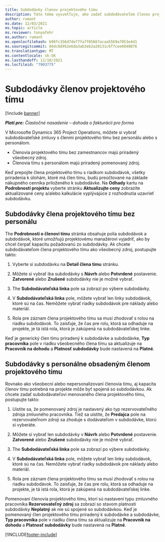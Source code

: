 ```yaml
---
title: Subdodávky členov projektového tímu
description: Táto téma vysvetľuje, ako zadať subdodávateľom členov projektového tímu v Microsofte Dynamics 365 Project Operations.
author: rumant
ms.date: 12/03/2021
ms.topic: article
ms.reviewer: tonyafehr
ms.author: rumant
ms.openlocfilehash: b98fc356d7de77fa7f05667acaa5569a7053e4d1
ms.sourcegitcommit: 04dc8d952e6da3ab3eb2a20131c6f7cee6040876
ms.translationtype: MT
ms.contentlocale: sk-SK
ms.lasthandoff: 12/10/2021
ms.locfileid: "7903775"
---
```

# <a name="subcontracting-project-team-members"></a>Subdodávky členov projektového tímu

[!include [banner](../../includes/dataverse-preview.md)]

_**Platí pre:** Čiastočné nasadenie – dohoda o fakturácii pro forma_

V Microsofte Dynamics 365 Project Operations, môžete si vybrať subdodávateľské zmluvy s členmi projektového tímu bez personálu alebo s personálom.

- Členovia projektového tímu bez zamestnancov majú priradený všeobecný zdroj.
- Členovia tímu s personálom majú priradený pomenovaný zdroj.

Keď prepojíte člena projektového tímu s riadkom subdodávok, všetky priradenia k úlohám, ktoré má člen tímu, budú preúčtované na základe nákupného cenníka priloženého k subdodávke.  Na **Odhady** kartu na **Podrobnosti projektu** vyberte stránku **Aktualizujte ceny** zobrazíte aktualizované ceny a/alebo kalkulácie vyplývajúce z rozhodnutia uzavrieť subdodávku. 

## <a name="subcontracting-an-unstaffed-project-team-member"></a>Subdodávky člena projektového tímu bez personálu
The **Podrobnosti o členovi tímu** stránka obsahuje polia subdodávok a subdodávok, ktoré umožňujú projektovému manažérovi vyjadriť, ako by chcel čerpať kapacitu požadovanú zo subdodávky. Ak chcete subdodávateľom člena projektového tímu ako všeobecný zdroj, postupujte takto:

1.  Vyberte si subdodávku na **Detail člena tímu** stránku.

2.  Môžete si vybrať iba subdodávky s **Návrh** alebo **Potvrdené** postavenie. **Zatvorené** alebo **Zrušené** subdodávky nie je možné vybrať. 

3.  The **Subdodávateľská linka** pole sa zobrazí po výbere subdodávky.

4.  V **Subdodávateľská linka** pole, môžete vybrať len linky subdodávok, ktoré sú na čas. Nemôžete vybrať riadky subdodávok pre náklady alebo materiál.

5.  Rola pre záznam člena projektového tímu sa musí zhodovať s rolou na riadku subdodávok. To zaisťuje, že čas pre rolu, ktorá sa odhaduje na projekte, je tá istá rola, ktorá je zakúpená na subdodávateľskej linke. 

Keď je generický člen tímu priradený k subdodávke a subdodávke, **Typ pracovníka** pole v riadku všeobecného člena tímu sa aktualizuje na **Pracovník na dohodu** a **Platnosť subdodávky** bude nastavená na **Platné**.

## <a name="subcontracting-a-staffed-project-team-member"></a>Subdodávky s personálne obsadeným členom projektového tímu
Rovnako ako všeobecní alebo nepersonalizovaní členovia tímu, aj kapacita členov tímu potrebná na projekte môže byť spojená so subdodávkou. Ak chcete zadať subdodávateľovi menovaného člena projektového tímu, postupujte takto:

1.  Uistite sa, že pomenovaný zdroj je nastavený ako typ rezervovateľného zdroja zmluvného pracovníka. Tiež sa uistite, že **Predajca** pole na rezervovateľnom zdroji sa zhoduje s dodávateľom v subdodávke, ktorú si vyberáte. 

2.  Môžete si vybrať len subdodávky v **Návrh** alebo **Potvrdené** postavenie. **Zatvorené** alebo **Zrušené** subdodávky nie je možné vybrať. 

3.  The **Subdodávateľská linka** pole sa zobrazí po výbere subdodávky.

4.  V **Subdodávateľská linka** pole, môžete vybrať len linky subdodávok, ktoré sú na čas. Nemôžete vybrať riadky subdodávok pre náklady alebo materiál.

5.  Rola pre záznam člena projektového tímu sa musí zhodovať s rolou na riadku subdodávok. To zaisťuje, že čas pre rolu, ktorá sa odhaduje na projekte, je tá istá rola, ktorá je zakúpená na subdodávateľskej linke. 

Pomenovaní členovia projektového tímu, ktorí sú nastavení typu zmluvného pracovníka **Rezervovateľný zdroj** sa zobrazí so stavom platnosti subdodávky **Neplatný** ak nie sú spojené so subdodávkou. Keď je pomenovaný člen projektového tímu priradený k subdodávke a subdodávke, **Typ pracovníka** pole v riadku člena tímu sa aktualizuje na **Pracovník na dohodu** a **Platnosť subdodávky** bude nastavená na **Platné**.

[!INCLUDE[footer-include](../../includes/footer-banner.md)]
